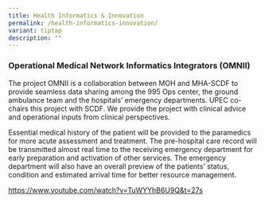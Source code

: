 ```yaml
---
title: Health Informatics & Innovation
permalink: /health-informatics-innovation/
variant: tiptap
description: ""
---
```

<h3>Operational Medical Network Informatics Integrators (OMNII)</h3>
<p>The project OMNII is a collaboration between MOH and MHA-SCDF to provide
seamless data sharing among the 995 Ops center, the ground ambulance team
and the hospitals’ emergency departments. UPEC co-chairs this project with
SCDF. We provide the project with clinical advice and operational inputs
from clinical perspectives.</p>
<p>Essential medical history of the patient will be provided to the paramedics
for more acute assessment and treatment. The pre-hospital care record will
be transmitted almost real time to the receiving emergency department for
early preparation and activation of other services. The emergency department
will also have an overall preview of the patients’ status, condition and
estimated arrival time for better resource management.</p>
<p></p>
<p><a href="https://www.youtube.com/watch?v=TuWYYhB6U9Q&amp;t=27s" rel="noopener noreferrer nofollow" target="_blank">https://www.youtube.com/watch?v=TuWYYhB6U9Q&amp;t=27s</a>
</p>
<p></p>